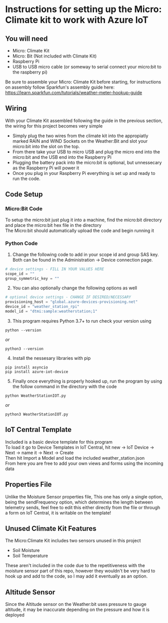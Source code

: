 # Instructions for setting up the Micro: Climate kit to work with Azure IoT
## You will need
<ul>
  <li> Micro: Climate Kit </li>
  <li> Micro: Bit (Not included with Climate Kit)</li>
  <li> Raspberry Pi</li>
  <li> USB to USB micro cable (or someway to serial connect your micro:bit to the raspberry pi)</li>
</ul> 

Be sure to assemble your Micro: Climate Kit before starting, for instructions on assembly follow Sparkfun's assembly guide here: https://learn.sparkfun.com/tutorials/weather-meter-hookup-guide

## Wiring
With your Climate Kit assembled following the guide in the previous section, the wiring for this project becomes very simple<br>
<ul>
  <li> Simply plug the two wires from the climate kit into the appropiatly marked RAIN and WIND Sockets on the Weather:Bit and slot your micro:bit into the slot on the top. </li>
  <li> From there take your USB to micro USB and plug the micro end into the micro:bit and the USB end into the Raspberry Pi </li>
  <li> Plugging the battery pack into the micro:bit is optional, but unnessecary as the Raspberry Pi will power it </li>
  <li> Once you plug in your Raspberry Pi everything is set up and ready to run the code. </li>
</ul>

## Code Setup
### Micro:Bit Code
To setup the micro:bit just plug it into a machine, find the micro:bit directory and place the micro:bit hex file in the directory <br>
The Micro:bit should automatically upload the code and begin running it
### Python Code
1. Change the following code to add in your scope id and group SAS key. Both can be found in the Administration -> Device connection page.

``` Python
# device settings - FILL IN YOUR VALUES HERE
scope_id = ""
group_symmetric_key = ""
```

2. You can also optionally change the following options as well

``` Python
# optional device settings - CHANGE IF DESIRED/NECESSARY
provisioning_host = "global.azure-devices-provisioning.net"
device_id = "weather_station_rpi"
model_id = "dtmi:sample:weatherstation;1"  
```
3. This program requires Python 3.7+ to run check your version using
``` shell
python --version
```
*or*
``` shell
python3 --version
```
4. Install the nessesary libraries with pip
``` shell
pip install asyncio
pip install azure-iot-device
```
5. Finally once everything is properly hooked up, run the program by using the follow command in the directory with the code
``` shell
python WeatherStationIOT.py
```
*or*
``` shell
python3 WeatherStationIOT.py
``` 

## IoT Central Template
Included is a basic device template for this program <br>
To load it go to Device Templates in IoT Central, hit new -> IoT Device -> Next -> name it -> Next -> Create <br>
Then hit Import a Model and load the included weather_station.json <br>
From here you are free to add your own views and forms using the incoming data

## Properties File
Unlike the Moisture Sensor properties file, This one has only a single option, being the sendFrequency option, which determines the length between telemetry sends, 
feel free to edit this either directly from the file or through a form on IoT Central, it is writable on the template!

## Unused Climate Kit Features
The Micro:Climate Kit includes two sensors unused in this project
<ul>
  <li> Soil Moisture </li>
  <li> Soil Temperature </li>
</ul>

These aren't included in the code due to the repetitiveness with the moisture sensor part of this repo, however they wouldn't be very hard to hook up and add to the code, so I may add it eventually as an option.

## Altitude Sensor
Since the Altitude sensor on the Weather:bit uses pressure to gauge altitude, it may be inaccurate depending on the pressure and how it is deployed
